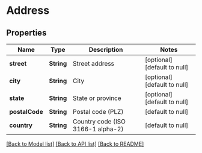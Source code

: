 # Address
## Properties

| Name | Type | Description | Notes |
|------------ | ------------- | ------------- | -------------|
| **street** | **String** | Street address | [optional] [default to null] |
| **city** | **String** | City | [optional] [default to null] |
| **state** | **String** | State or province | [optional] [default to null] |
| **postalCode** | **String** | Postal code (PLZ) | [default to null] |
| **country** | **String** | Country code (ISO 3166-1 alpha-2) | [default to null] |

[[Back to Model list]](../README.md#documentation-for-models) [[Back to API list]](../README.md#documentation-for-api-endpoints) [[Back to README]](../README.md)

